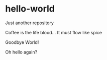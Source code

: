 # hello-world
Just another repository

Coffee is the life blood...  It must flow like spice

Goodbye World!

Oh hello again?

